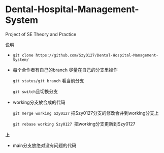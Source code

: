 # Dental-Hospital-Management-System
Project of SE Theory and Practice



说明

- `git clone https://github.com/Szy0127/Dental-Hospital-Management-System/`

- 每个合作者有自己的branch 尽量在自己的分支里操作

  `git status/git branch` 看当前分支

  `git switch`且切换分支

- working分支放合成的代码

  `git merge working Szy0127` 把Szy0127分支的修改合并到working分支上

  `git rebase working Szy0127 `把working分支更新到Szy0127

上

- main分支放绝对没有问题的代码

